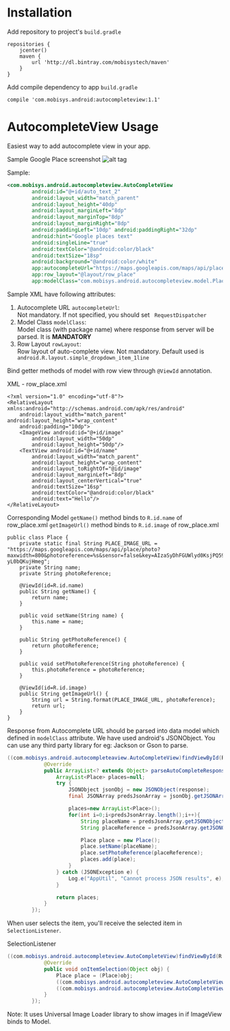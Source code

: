
Installation
====================
Add repository to project's ```build.gradle```
```
repositories {
    jcenter()
    maven {
        url 'http://dl.bintray.com/mobisystech/maven'
    }
}
```
Add compile dependency to app ```build.gradle```
```
compile 'com.mobisys.android:autocompleteview:1.1'
```
AutocompleteView Usage
====================

Easiest way to add autocomplete view in your app.

Sample Google Place screenshot
![alt tag](https://raw.githubusercontent.com/mobisystech/autocompleteview/master/AutoCompleteView/Screenshot_2015-06-25-18-31-33.png)

Sample:
```xml
<com.mobisys.android.autocompleteview.AutoCompleteView
        android:id="@+id/auto_text_2"
        android:layout_width="match_parent"
        android:layout_height="40dp"
        android:layout_marginLeft="8dp"
        android:layout_marginTop="8dp"
        android:layout_marginRight="8dp"
        android:paddingLeft="10dp" android:paddingRight="32dp"
        android:hint="Google places text"
       	android:singleLine="true"
       	android:textColor="@android:color/black"
        android:textSize="18sp"
        android:background="@android:color/white"
    	app:autocompleteUrl="https://maps.googleapis.com/maps/api/place/autocomplete/json?sensor=false&amp;key=AIzaSyDhFGUWlyd0KsjPQ59ATr-yL0bQKujHmeg&amp;input="
        app:row_layout="@layout/row_place"
        app:modelClass="com.mobisys.android.autocompleteview.model.Place"/>
```	  

Sample XML have following attributes:<br/>
1) Autocomplete URL ```autocompleteUrl```:<br/> Not mandatory. If not specified, you should set ``` RequestDispatcher``` <br/>
2) Model Class ```modelClass```:<br/> Model class (with package name) where response from server will be parsed. It is <b>MANDATORY</b><br/>
3) Row Layout ```rowLayout```:<br/> Row layout of auto-complete view. Not mandatory. Default used is ``` android.R.layout.simple_dropdown_item_1line```

Bind getter methods of model with row view through ```@ViewId``` annotation.

XML - row_place.xml
```
<?xml version="1.0" encoding="utf-8"?>
<RelativeLayout xmlns:android="http://schemas.android.com/apk/res/android"
    android:layout_width="match_parent" android:layout_height="wrap_content"
    android:padding="10dp">
    <ImageView android:id="@+id/image"
        android:layout_width="50dp"
        android:layout_height="50dp"/>
    <TextView android:id="@+id/name"
        android:layout_width="match_parent"
        android:layout_height="wrap_content"
        android:layout_toRightOf="@id/image"
        android:layout_marginLeft="8dp"
        android:layout_centerVertical="true"
        android:textSize="16sp"
        android:textColor="@android:color/black"
        android:text="Hello"/>
</RelativeLayout>
```
Corresponding Model
```getName()``` method binds to ```R.id.name``` of row_place.xml
```getImageUrl()``` method binds to ```R.id.image``` of row_place.xml
```
public class Place {
    private static final String PLACE_IMAGE_URL = "https://maps.googleapis.com/maps/api/place/photo?maxwidth=800&photoreference=%s&sensor=false&key=AIzaSyDhFGUWlyd0KsjPQ59ATr-yL0bQKujHmeg";
    private String name;
    private String photoReference;

    @ViewId(id=R.id.name)
    public String getName() {
        return name;
    }

    public void setName(String name) {
        this.name = name;
    }

    public String getPhotoReference() {
        return photoReference;
    }

    public void setPhotoReference(String photoReference) {
        this.photoReference = photoReference;
    }

    @ViewId(id=R.id.image)
    public String getImageUrl() {
        String url = String.format(PLACE_IMAGE_URL, photoReference);
        return url;
    }
}
```


Response from Autocomplete URL should be parsed into data model which defined in ```modelClass``` attribute. We have used android's JSONObject. You can use any third party library for eg: Jackson or Gson to parse.

```java
((com.mobisys.android.autocompleteaview.AutoCompleteView)findViewById(R.id.auto_text_2)).setParser(new AutoCompleteView.AutoCompleteResponseParser() {
			@Override
			public ArrayList<? extends Object> parseAutoCompleteResponse(String response) {
				ArrayList<Place> places=null;
				try {
					JSONObject jsonObj = new JSONObject(response);
					final JSONArray predsJsonArray = jsonObj.getJSONArray("predictions");

					places=new ArrayList<Place>();
					for(int i=0;i<predsJsonArray.length();i++){
						String placeName = predsJsonArray.getJSONObject(i).getString("description");
						String placeReference = predsJsonArray.getJSONObject(i).getString("reference");

						Place place = new Place();
						place.setName(placeName);
						place.setPhotoReference(placeReference);
						places.add(place);
					}
				} catch (JSONException e) {
					Log.e("AppUtil", "Cannot process JSON results", e);
				}

				return places;
			}
		});
```

When user selects the item, you'll receive the selected item in ```SelectionListener```.

SelectionListener
```Java
((com.mobisys.android.autocompleteview.AutoCompleteView)findViewById(R.id.auto_text_2)).setSelectionListener(new AutoCompleteView.AutoCompleteItemSelectionListener() {
			@Override
			public void onItemSelection(Object obj) {
				Place place = (Place)obj;
				((com.mobisys.android.autocompleteview.AutoCompleteView)findViewById(R.id.auto_text_2)).setText(place.getName());
				((com.mobisys.android.autocompleteview.AutoCompleteView)findViewById(R.id.auto_text_2)).clearFocus();
			}
		});
```

Note: It uses Universal Image Loader library to show images in if ImageView binds to Model.
